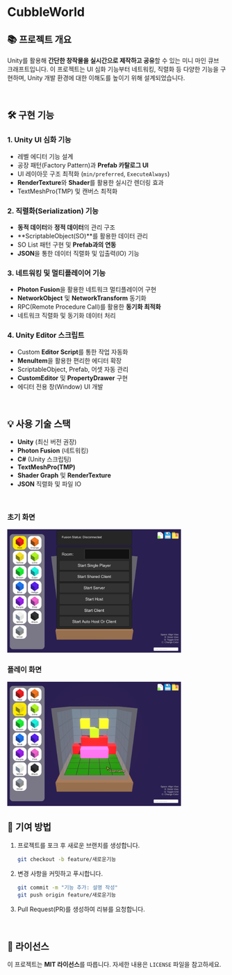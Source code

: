 # CubbleWorld

## 📚 프로젝트 개요  
Unity를 활용해 **간단한 창작물을 실시간으로 제작하고 공유**할 수 있는 미니 마인 큐브 크래프트입니다. 이 프로젝트는 UI 심화 기능부터 네트워킹, 직렬화 등 다양한 기능을 구현하며, Unity 개발 환경에 대한 이해도를 높이기 위해 설계되었습니다.  

<br>

## 🛠️ 구현 기능  

### **1. Unity UI 심화 기능**
- 레벨 에디터 기능 설계  
- 공장 패턴(Factory Pattern)과 **Prefab 카탈로그 UI**  
- UI 레이아웃 구조 최적화 (`min/preferred`, `ExecuteAlways`)  
- **RenderTexture**와 **Shader**를 활용한 실시간 렌더링 효과  
- TextMeshPro(TMP) 및 캔버스 최적화  

### **2. 직렬화(Serialization) 기능**
- **동적 데이터**와 **정적 데이터**의 관리 구조  
- **ScriptableObject(SO)**를 활용한 데이터 관리  
- SO List 패턴 구현 및 **Prefab과의 연동**  
- **JSON**을 통한 데이터 직렬화 및 입출력(IO) 기능  

### **3. 네트워킹 및 멀티플레이어 기능**
- **Photon Fusion**을 활용한 네트워크 멀티플레이어 구현  
- **NetworkObject** 및 **NetworkTransform** 동기화  
- RPC(Remote Procedure Call)를 활용한 **동기화 최적화**  
- 네트워크 직렬화 및 동기화 데이터 처리  

### **4. Unity Editor 스크립트**
- Custom **Editor Script**를 통한 작업 자동화  
- **MenuItem**을 활용한 편리한 에디터 확장  
- ScriptableObject, Prefab, 어셋 자동 관리  
- **CustomEditor** 및 **PropertyDrawer** 구현  
- 에디터 전용 창(Window) UI 개발  

<br>

## 💡 사용 기술 스택
- **Unity** (최신 버전 권장)  
- **Photon Fusion** (네트워킹)  
- **C#** (Unity 스크립팅)  
- **TextMeshPro(TMP)**  
- **Shader Graph** 및 **RenderTexture**  
- **JSON** 직렬화 및 파일 IO  

<br>

### 초기 화면
<img src="Assets/Readme/초기화면.png" alt="초기화면" width="400">

### 플레이 화면
<img src="Assets/Readme/플레이%20화면.png" alt="플레이화면" width="400">

<br>


## 🤝 기여 방법  
1. 프로젝트를 포크 후 새로운 브랜치를 생성합니다.  
   ```bash
   git checkout -b feature/새로운기능
   ```  
2. 변경 사항을 커밋하고 푸시합니다.  
   ```bash
   git commit -m "기능 추가: 설명 작성"
   git push origin feature/새로운기능
   ```  
3. Pull Request(PR)를 생성하여 리뷰를 요청합니다.  

<br>

## 📄 라이선스  
이 프로젝트는 **MIT 라이선스**를 따릅니다. 자세한 내용은 `LICENSE` 파일을 참고하세요.  
